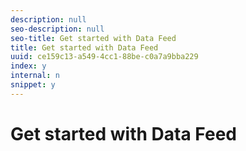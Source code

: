 ```yaml
---
description: null
seo-description: null
seo-title: Get started with Data Feed
title: Get started with Data Feed
uuid: ce159c13-a549-4cc1-88be-c0a7a9bba229
index: y
internal: n
snippet: y
---
```


# Get started with Data Feed

